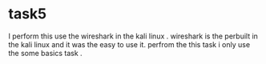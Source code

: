 # task5

I perform this use the wireshark in the kali linux . 
wireshark is the perbuilt in the kali linux and it was the easy to use it.
perfrom the this task i only use the some basics task .
